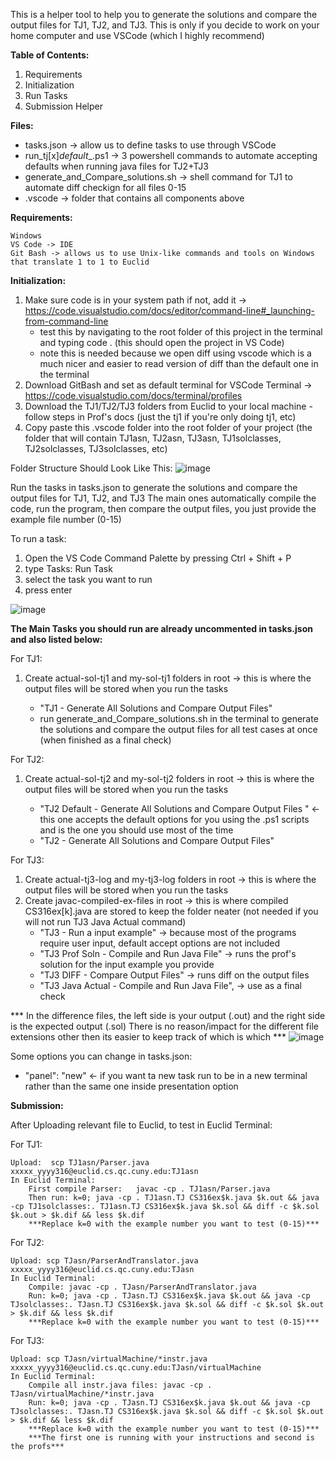 This is a helper tool to help you to generate the solutions and compare the output files for TJ1, TJ2, and TJ3.
This is only if you decide to work on your home computer and use VSCode (which I highly recommend)

**Table of Contents:** 
1. Requirements
2. Initialization
3. Run Tasks
4. Submission Helper 

**Files:**
- tasks.json -> allow us to define tasks to use through VSCode
- run_tj[x]_default__.ps1 -> 3 powershell commands to automate accepting defaults when running java files for TJ2+TJ3
- generate_and_Compare_solutions.sh -> shell command for TJ1 to automate diff checkign for all files 0-15
- .vscode -> folder that contains all components above

**Requirements:** 

	Windows
	VS Code -> IDE 
	Git Bash -> allows us to use Unix-like commands and tools on Windows that translate 1 to 1 to Euclid

**Initialization:** 
1. Make sure code is in your system path if not, add it -> https://code.visualstudio.com/docs/editor/command-line#_launching-from-command-line
	- test this by navigating to the root folder of this project in the terminal and typing code .   (this should open the project in VS Code)
	- note this is needed because we open diff using vscode which is a much nicer and easier to read version of diff than the default one in the terminal
2. Download GitBash and set as default terminal for VSCode Terminal  -> https://code.visualstudio.com/docs/terminal/profiles 
3. Download the TJ1/TJ2/TJ3 folders from Euclid to your local machine - follow steps in Prof's docs (just the tj1 if you're only doing tj1, etc)
4. Copy paste this .vscode folder into the root folder of your project (the folder that will contain TJ1asn, TJ2asn, TJ3asn, TJ1solclasses, TJ2solclasses, TJ3solclasses, etc)

Folder Structure Should Look Like This:
	![image](https://github.com/Tshetrim/CSCI316-TinyJ-Helper/assets/49722313/ba710eef-393f-4353-a267-faab74dd1b7a)


Run the tasks in tasks.json to generate the solutions and compare the output files for TJ1, TJ2, and TJ3 
The main ones automatically compile the code, run the program, then compare the output files, you just provide the example file number (0-15)

To run a task:
1. Open the VS Code Command Palette by pressing Ctrl + Shift + P 
2. type Tasks: Run Task 
3. select the task you want to run 
4. press enter

![image](https://github.com/Tshetrim/CSCI316-TinyJ-Helper/assets/49722313/e0ff5664-9030-44df-a8f8-778d324f8f2a)



**The Main Tasks you should run are already uncommented in tasks.json and also listed below:** 

For TJ1: 
1. Create actual-sol-tj1 and my-sol-tj1 folders in root  -> this is where the output files will be stored when you run the tasks

	- "TJ1 - Generate All Solutions and Compare Output Files"
	- run generate_and_Compare_solutions.sh in the terminal to generate the solutions and compare the output files for all test cases at once (when finished as a final check) 
    
For TJ2: 
1. Create actual-sol-tj2 and my-sol-tj2 folders in root  -> this is where the output files will be stored when you run the tasks

	- "TJ2 Default - Generate All Solutions and Compare Output Files "   <- this one accepts the default options for you using the .ps1 scripts and is the one you should use most of the time
	- "TJ2 - Generate All Solutions and Compare Output Files"
    
For TJ3:
1. Create actual-tj3-log and my-tj3-log folders in root -> this is where the output files will be stored when you run the tasks
2. Create javac-compiled-ex-files in root -> this is where compiled CS316ex[k].java are stored to keep the folder neater (not needed if you will not run TJ3 Java Actual command)
	- "TJ3 - Run a input example"     -> because most of the programs require user input, default accept options are not included 
	- "TJ3 Prof Soln - Compile and Run Java File"    -> runs the prof's solution for the input example you provide
	- "TJ3 DIFF - Compare Output Files"  -> runs diff on the output files 
	- "TJ3 Java Actual - Compile and Run Java File",  -> use as a final check 


*** In the difference files, the left side is your output (.out) and the right side is the expected output (.sol) 
    There is no reason/impact for the different file extensions other then its easier to keep track of which is which ***
![image](https://github.com/Tshetrim/CSCI316-TinyJ-Helper/assets/49722313/bf55c156-8caf-4e84-bdff-17bcdfed31a2)


Some options you can change in tasks.json:
- "panel": "new" <- if you want ta new task run to be in a new terminal rather than the same one inside presentation option 



**Submission:**

After Uploading relevant file to Euclid, to test in Euclid Terminal:

For TJ1:

    Upload:  scp TJ1asn/Parser.java xxxxx_yyyy316@euclid.cs.qc.cuny.edu:TJ1asn    
    In Euclid Terminal:
        First compile Parser:   javac -cp . TJ1asn/Parser.java
        Then run: k=0; java -cp . TJ1asn.TJ CS316ex$k.java $k.out && java -cp TJ1solclasses:. TJ1asn.TJ CS316ex$k.java $k.sol && diff -c $k.sol $k.out > $k.dif && less $k.dif
        ***Replace k=0 with the example number you want to test (0-15)***
For TJ2: 

    Upload: scp TJasn/ParserAndTranslator.java xxxxx_yyyy316@euclid.cs.qc.cuny.edu:TJasn
    In Euclid Terminal:
        Compile: javac -cp . TJasn/ParserAndTranslator.java
        Run: k=0; java -cp . TJasn.TJ CS316ex$k.java $k.out && java -cp TJsolclasses:. TJasn.TJ CS316ex$k.java $k.sol && diff -c $k.sol $k.out > $k.dif && less $k.dif
        ***Replace k=0 with the example number you want to test (0-15)***
For TJ3:

    Upload: scp TJasn/virtualMachine/*instr.java xxxxx_yyyy316@euclid.cs.qc.cuny.edu:TJasn/virtualMachine
    In Euclid Terminal:
        Compile all instr.java files: javac -cp . TJasn/virtualMachine/*instr.java
        Run: k=0; java -cp . TJasn.TJ CS316ex$k.java $k.out && java -cp TJsolclasses:. TJasn.TJ CS316ex$k.java $k.sol && diff -c $k.sol $k.out > $k.dif && less $k.dif
        ***Replace k=0 with the example number you want to test (0-15)***
        ***The first one is running with your instructions and second is the profs***

